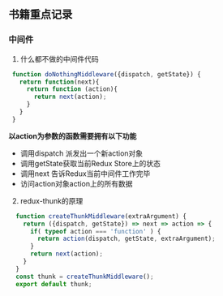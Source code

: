 ## 书籍重点记录

### 中间件
1. 什么都不做的中间件代码
```js
 function doNothingMiddleware({dispatch, getState}) {
   return function(next){
     return function (action){
       return next(action);
     }
   }
 }
```
  **以action为参数的函数需要拥有以下功能**
  - 调用dispatch 派发出一个新action对象
  - 调用getState获取当前Redux Store上的状态
  - 调用next 告诉Redux当前中间件工作完毕
  - 访问action对象action上的所有数据

2. redux-thunk的原理
```js
  function createThunkMiddleware(extraArgument) {
    return ({dispatch, getState}) => next => action => {
      if( typeof action === 'function' ) {
        return action(dispatch, getState, extraArgument);
      }
      return next(action);
    }
  }
  const thunk = createThunkMiddleware();
  export default thunk;
```
